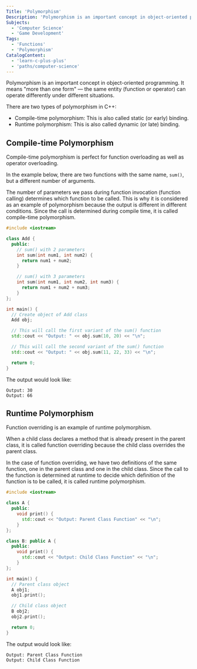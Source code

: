 ```yaml
---
Title: 'Polymorphism'
Description: 'Polymorphism is an important concept in object-oriented programming. It means more than one form — the same entity (function or operator) can behave differently in different scenarios.'
Subjects:
  - 'Computer Science'
  - 'Game Development'
Tags:
  - 'Functions'
  - 'Polymorphism'
CatalogContent:
  - 'learn-c-plus-plus'
  - 'paths/computer-science'
---
```


Polymorphism is an important concept in object-oriented programming. It means "more than one form" — the same entity (function or operator) can operate differently under different situations.

There are two types of polymorphism in C++:

- Compile-time polymorphism: This is also called static (or early) binding.
- Runtime polymorphism: This is also called dynamic (or late) binding.

## Compile-time Polymorphism

Compile-time polymorphism is perfect for function overloading as well as operator overloading.

In the example below, there are two functions with the same name, `sum()`, but a different number of arguments.

The number of parameters we pass during function invocation (function calling) determines which function to be called. This is why it is considered as an example of polymorphism because the output is different in different conditions. Since the call is determined during compile time, it is called compile-time polymorphism.

```cpp
#include <iostream>

class Add {
  public:
    // sum() with 2 parameters
    int sum(int num1, int num2) {
      return num1 + num2;
    }

    // sum() with 3 parameters
    int sum(int num1, int num2, int num3) {
      return num1 + num2 + num3;
    }
};

int main() {
  // Create object of Add class
  Add obj;

  // This will call the first variant of the sum() function
  std::cout << "Output: " << obj.sum(10, 20) << "\n";

  // This will call the second variant of the sum() function
  std::cout << "Output: " << obj.sum(11, 22, 33) << "\n";

  return 0;
}
```

The output would look like:

```shell
Output: 30
Output: 66
```

## Runtime Polymorphism

Function overriding is an example of runtime polymorphism.

When a child class declares a method that is already present in the parent class, it is called function overriding because the child class overrides the parent class.

In the case of function overriding, we have two definitions of the same function, one in the parent class and one in the child class. Since the call to the function is determined at runtime to decide which definition of the function is to be called, it is called runtime polymorphism.

```cpp
#include <iostream>

class A {
  public:
    void print() {
      std::cout << "Output: Parent Class Function" << "\n";
    }
};

class B: public A {
  public:
    void print() {
      std::cout << "Output: Child Class Function" << "\n";
    }
};

int main() {
  // Parent class object
  A obj1;
  obj1.print();

  // Child class object
  B obj2;
  obj2.print();

  return 0;
}
```

The output would look like:

```shell
Output: Parent Class Function
Output: Child Class Function
```

